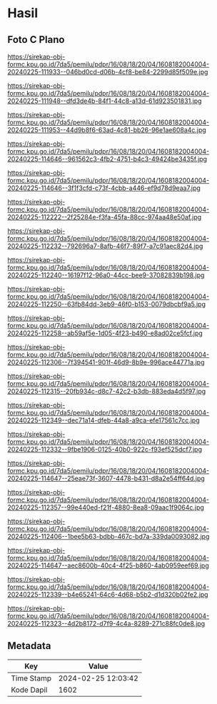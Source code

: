 # Hasil

## Foto C Plano

https://sirekap-obj-formc.kpu.go.id/7da5/pemilu/pdpr/16/08/18/20/04/1608182004004-20240225-111933--046bd0cd-d06b-4cf8-be84-2299d85f509e.jpg

https://sirekap-obj-formc.kpu.go.id/7da5/pemilu/pdpr/16/08/18/20/04/1608182004004-20240225-111948--dfd3de4b-84f1-44c8-a13d-61d923501831.jpg

https://sirekap-obj-formc.kpu.go.id/7da5/pemilu/pdpr/16/08/18/20/04/1608182004004-20240225-111953--44d9b8f6-63ad-4c81-bb26-96e1ae608a4c.jpg

https://sirekap-obj-formc.kpu.go.id/7da5/pemilu/pdpr/16/08/18/20/04/1608182004004-20240225-114646--961562c3-4fb2-4751-b4c3-49424be3435f.jpg

https://sirekap-obj-formc.kpu.go.id/7da5/pemilu/pdpr/16/08/18/20/04/1608182004004-20240225-114646--3f1f3cfd-c73f-4cbb-a446-ef9d78d9eaa7.jpg

https://sirekap-obj-formc.kpu.go.id/7da5/pemilu/pdpr/16/08/18/20/04/1608182004004-20240225-112222--2f25284e-f3fa-45fa-88cc-974aa48e50af.jpg

https://sirekap-obj-formc.kpu.go.id/7da5/pemilu/pdpr/16/08/18/20/04/1608182004004-20240225-112232--792696a7-8afb-46f7-89f7-a7c91aec82d4.jpg

https://sirekap-obj-formc.kpu.go.id/7da5/pemilu/pdpr/16/08/18/20/04/1608182004004-20240225-112240--16197f12-96a0-44cc-bee9-37082839b198.jpg

https://sirekap-obj-formc.kpu.go.id/7da5/pemilu/pdpr/16/08/18/20/04/1608182004004-20240225-112250--63fb84dd-3eb9-46f0-b153-0079dbcbf9a5.jpg

https://sirekap-obj-formc.kpu.go.id/7da5/pemilu/pdpr/16/08/18/20/04/1608182004004-20240225-112258--ab59af5e-1d05-4f23-b490-e8ad02ce5fcf.jpg

https://sirekap-obj-formc.kpu.go.id/7da5/pemilu/pdpr/16/08/18/20/04/1608182004004-20240225-112306--7f394541-901f-46d9-8b9e-996ace44771a.jpg

https://sirekap-obj-formc.kpu.go.id/7da5/pemilu/pdpr/16/08/18/20/04/1608182004004-20240225-112315--20fb934c-d8c7-42c2-b3db-883eda4d5f97.jpg

https://sirekap-obj-formc.kpu.go.id/7da5/pemilu/pdpr/16/08/18/20/04/1608182004004-20240225-112349--dec71a14-dfeb-44a8-a9ca-efe17561c7cc.jpg

https://sirekap-obj-formc.kpu.go.id/7da5/pemilu/pdpr/16/08/18/20/04/1608182004004-20240225-112332--9fbe1906-0125-40b0-922c-f93ef525dcf7.jpg

https://sirekap-obj-formc.kpu.go.id/7da5/pemilu/pdpr/16/08/18/20/04/1608182004004-20240225-114647--25eae73f-3607-4478-b431-d8a2e54ff64d.jpg

https://sirekap-obj-formc.kpu.go.id/7da5/pemilu/pdpr/16/08/18/20/04/1608182004004-20240225-112357--99e440ed-f21f-4880-8ea8-09aac1f9064c.jpg

https://sirekap-obj-formc.kpu.go.id/7da5/pemilu/pdpr/16/08/18/20/04/1608182004004-20240225-112406--1bee5b63-bdbb-467c-bd7a-339da0093082.jpg

https://sirekap-obj-formc.kpu.go.id/7da5/pemilu/pdpr/16/08/18/20/04/1608182004004-20240225-114647--aec8600b-40c4-4f25-b860-4ab0959eef69.jpg

https://sirekap-obj-formc.kpu.go.id/7da5/pemilu/pdpr/16/08/18/20/04/1608182004004-20240225-112339--b4e65241-64c6-4d68-b5b2-d1d320b02fe2.jpg

https://sirekap-obj-formc.kpu.go.id/7da5/pemilu/pdpr/16/08/18/20/04/1608182004004-20240225-112323--4d2b8172-d7f9-4c4a-8289-271c88fc0de8.jpg


## Metadata

| Key        | Value               |
| ---------- | ------------------- |
| Time Stamp | 2024-02-25 12:03:42 |
| Kode Dapil | 1602                |



